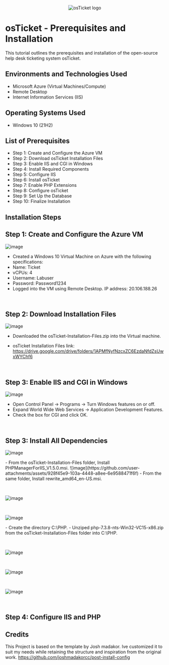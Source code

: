 <p align="center">
<img src="https://i.imgur.com/Clzj7Xs.png" alt="osTicket logo"/>
</p>

<h1>osTicket - Prerequisites and Installation</h1>
This tutorial outlines the prerequisites and installation of the open-source help desk ticketing system osTicket.<br />

<h2>Environments and Technologies Used</h2>

- Microsoft Azure (Virtual Machines/Compute)
- Remote Desktop
- Internet Information Services (IIS)

<h2>Operating Systems Used </h2>

- Windows 10</b> (21H2)

<h2>List of Prerequisites</h2>

- Step 1: Create and Configure the Azure VM
- Step 2: Download osTicket Installation Files
- Step 3: Enable IIS and CGI in Windows
- Step 4: Install Required Components
- Step 5: Configure IIS
- Step 6: Install osTicket
- Step 7: Enable PHP Extensions
- Step 8: Configure osTicket
- Step 9: Set Up the Database
- Step 10: Finalize Installation
<h2>Installation Steps</h2>

<p>
  
  ## Step 1: Create and Configure the Azure VM
  
![image](https://github.com/user-attachments/assets/c33e733e-903c-4ce8-bc5c-f012f1209d7f)

</p>
<p>
  
- Created a Windows 10 Virtual Machine on Azure with the following specifications:
- Name: Ticket
- vCPUs: 4
- Username: Labuser
- Password: Password1234
- Logged into the VM using Remote Desktop. IP address: 20.106.188.26
</p>
<br />

<p>
  
## Step 2: Download Installation Files
  
![image](https://github.com/user-attachments/assets/c8652e6f-0351-471e-a05b-d6a0bc6e5fc3)

</p>
<p>
  
- Downloaded the osTicket-Installation-Files.zip into the Virtual machine.
  
- osTicket Installation Files link: https://drive.google.com/drive/folders/1APMfNyfNzcxZC6EzdaNfdZsUwxWYChf6
  
</p>
<br />

## Step 3: Enable IIS and CGI in Windows 

<p>
  
![image](https://github.com/user-attachments/assets/ad071228-111e-4a9d-8e12-13defa3d2ca7)

</p>
<p>
  
- Open Control Panel → Programs → Turn Windows features on or off.
- Expand World Wide Web Services → Application Development Features.
- Check the box for CGI and click OK.

</p>
<br />

## Step 3: Install All Dependencies
![image](https://github.com/user-attachments/assets/34ad9eba-d195-48a0-a046-0d09605fa6b9)
</p>
<p>
- From the osTicket-Installation-Files folder, Install PHPManagerForIIS_V1.5.0.msi.
![image](https://github.com/user-attachments/assets/928f45e9-103a-4448-a8ee-6e9588471f6f)
- From the same folder, Install rewrite_amd64_en-US.msi.
</p>
<br />

![image](https://github.com/user-attachments/assets/ada5d48e-09a5-4125-be79-3ffb0171cf31)
</p>
<p>

</p>
<br />

![image](https://github.com/user-attachments/assets/ec88a5f6-1e14-4236-be60-59cb7a04b187)
</p>
<p>
- Create the directory C:\PHP.
- Unziped php-7.3.8-nts-Win32-VC15-x86.zip from the osTicket-Installation-Files folder into C:\PHP.
</p>
<br />

![image](https://github.com/user-attachments/assets/100482cf-c9c4-4832-9d32-9413d3ae4c13)
</p>
<p>

</p>
<br />

![image](https://github.com/user-attachments/assets/50034a01-1550-4585-a83c-8f5bd0cf955b)
</p>
<p>

</p>
<br />

![image](https://github.com/user-attachments/assets/b32d179c-88f3-45fd-88ca-8c583014c1e2)
</p>
<p>

</p>
<br />

## Step 4: Configure IIS and PHP

## Credits
This Project is based on the template by Josh madakor. Ive customized it to suit my needs while retaining the structure and inspiration from the original work.
https://github.com/joshmadakorcc/post-install-config

